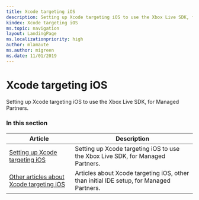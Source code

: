 ```yaml
---
title: Xcode targeting iOS
description: Setting up Xcode targeting iOS to use the Xbox Live SDK, for Managed Partners.
kindex: Xcode targeting iOS
ms.topic: navigation
layout: LandingPage
ms.localizationpriority: high
author: mlamaute
ms.author: migreen
ms.date: 11/01/2019
---
```


# Xcode targeting iOS

Setting up Xcode targeting iOS to use the Xbox Live SDK, for Managed Partners.


### In this section

| Article | Description |
|---------|-------------|
| [Setting up Xcode targeting iOS](live-xcode-ios-mp.md) | Setting up Xcode targeting iOS to use the Xbox Live SDK, for Managed Partners. |
| [Other articles about Xcode targeting iOS](other/live-mp-xcode-ios-other-nav.md) | Articles about Xcode targeting iOS, other than initial IDE setup, for Managed Partners. |
